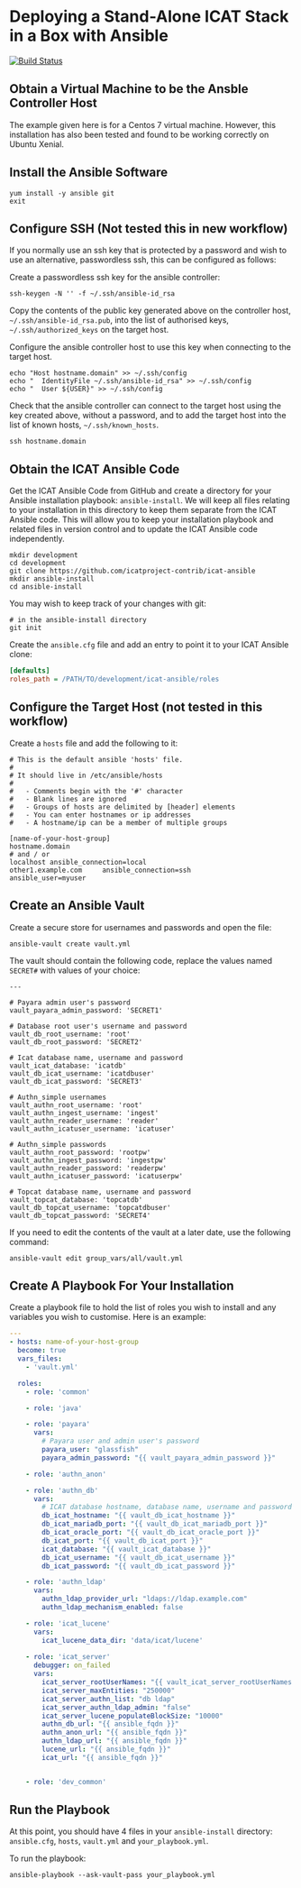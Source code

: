 # Deploying a Stand-Alone ICAT Stack in a Box with Ansible

[![Build Status](https://github.com/icatproject-contrib/icat-ansible/workflows/CI/badge.svg?branch=master)](https://github.com/icatproject-contrib/icat-ansible/actions?query=workflow%3A%22CI%22)

## Obtain a Virtual Machine to be the Ansble Controller Host

The example given here is for a Centos 7 virtual machine. However, this installation has also been tested and found to be working correctly on Ubuntu Xenial.

## Install the Ansible Software

```Shell
yum install -y ansible git
exit
```

## Configure SSH (Not tested this in new workflow)

If you normally use an ssh key that is protected by a password and wish to use an alternative, passwordless ssh, this can be configured as follows:

Create a passwordless ssh key for the ansible controller:

```Shell
ssh-keygen -N '' -f ~/.ssh/ansible-id_rsa
```

Copy the contents of the public key generated above on the controller host, `~/.ssh/ansible-id_rsa.pub`, into the list of authorised keys, `~/.ssh/authorized_keys` on the target host.

Configure the ansible controller host to use this key when connecting to the target host.

```Shell
echo "Host hostname.domain" >> ~/.ssh/config
echo "  IdentityFile ~/.ssh/ansible-id_rsa" >> ~/.ssh/config
echo "  User ${USER}" >> ~/.ssh/config
```

Check that the ansible controller can connect to the target host using the key created above, without a password, and to add the target host into the list of known hosts, `~/.ssh/known_hosts`.

```Shell
ssh hostname.domain
```

## Obtain the ICAT Ansible Code

Get the ICAT Ansible Code from GitHub and create a directory for your Ansible installation playbook: `ansible-install`. We will keep all files relating to your installation in this directory to keep them separate from the ICAT Ansible code. This will allow you to keep your installation playbook and related files in version control and to update the ICAT Ansible code independently.

```Shell
mkdir development
cd development
git clone https://github.com/icatproject-contrib/icat-ansible
mkdir ansible-install
cd ansible-install
```

You may wish to keep track of your changes with git:
```Shell
# in the ansible-install directory
git init
```

Create the `ansible.cfg` file and add an entry to point it to your ICAT Ansible clone:
```INI
[defaults]
roles_path = /PATH/TO/development/icat-ansible/roles
```

## Configure the Target Host (not tested in this workflow)

Create a `hosts` file and add the following to it:

```
# This is the default ansible 'hosts' file.
#
# It should live in /etc/ansible/hosts
#
#   - Comments begin with the '#' character
#   - Blank lines are ignored
#   - Groups of hosts are delimited by [header] elements
#   - You can enter hostnames or ip addresses
#   - A hostname/ip can be a member of multiple groups

[name-of-your-host-group]
hostname.domain
# and / or
localhost ansible_connection=local
other1.example.com     ansible_connection=ssh        ansible_user=myuser
```

## Create an Ansible Vault

Create a secure store for usernames and passwords and open the file:

```Shell
ansible-vault create vault.yml
```

The vault should contain the following code, replace the values named `SECRET#` with values of your choice:

```
---

# Payara admin user's password
vault_payara_admin_password: 'SECRET1'

# Database root user's username and password
vault_db_root_username: 'root'
vault_db_root_password: 'SECRET2'

# Icat database name, username and password
vault_icat_database: 'icatdb'
vault_db_icat_username: 'icatdbuser'
vault_db_icat_password: 'SECRET3'

# Authn_simple usernames
vault_authn_root_username: 'root'
vault_authn_ingest_username: 'ingest'
vault_authn_reader_username: 'reader'
vault_authn_icatuser_username: 'icatuser'

# Authn_simple passwords
vault_authn_root_password: 'rootpw'
vault_authn_ingest_password: 'ingestpw'
vault_authn_reader_password: 'readerpw'
vault_authn_icatuser_password: 'icatuserpw'

# Topcat database name, username and password
vault_topcat_database: 'topcatdb'
vault_db_topcat_username: 'topcatdbuser'
vault_db_topcat_password: 'SECRET4'
```

If you need to edit the contents of the vault at a later date, use the following command:

```Shell
ansible-vault edit group_vars/all/vault.yml
```

## Create A Playbook For Your Installation
Create a playbook file to hold the list of roles you wish to install and any variables you wish to customise. Here is an example:
```YAML
---
- hosts: name-of-your-host-group
  become: true
  vars_files:
    - 'vault.yml'

  roles:
    - role: 'common'

    - role: 'java'

    - role: 'payara'
      vars:
        # Payara user and admin user's password
        payara_user: "glassfish"
        payara_admin_password: "{{ vault_payara_admin_password }}"

    - role: 'authn_anon'

    - role: 'authn_db'
      vars:
        # ICAT database hostname, database name, username and password
        db_icat_hostname: "{{ vault_db_icat_hostname }}"
        db_icat_mariadb_port: "{{ vault_db_icat_mariadb_port }}"
        db_icat_oracle_port: "{{ vault_db_icat_oracle_port }}"
        db_icat_port: "{{ vault_db_icat_port }}"
        icat_database: "{{ vault_icat_database }}"
        db_icat_username: "{{ vault_db_icat_username }}"
        db_icat_password: "{{ vault_db_icat_password }}"

    - role: 'authn_ldap'
      vars:
        authn_ldap_provider_url: "ldaps://ldap.example.com"
        authn_ldap_mechanism_enabled: false

    - role: 'icat_lucene'
      vars:
        icat_lucene_data_dir: 'data/icat/lucene'
    
    - role: 'icat_server'
      debugger: on_failed
      vars:
        icat_server_rootUserNames: "{{ vault_icat_server_rootUserNames }}"
        icat_server_maxEntities: "250000"
        icat_server_authn_list: "db ldap"
        icat_server_authn_ldap_admin: "false"
        icat_server_lucene_populateBlockSize: "10000"
        authn_db_url: "{{ ansible_fqdn }}"
        authn_anon_url: "{{ ansible_fqdn }}"
        authn_ldap_url: "{{ ansible_fqdn }}"
        lucene_url: "{{ ansible_fqdn }}"
        icat_url: "{{ ansible_fqdn }}"


    - role: 'dev_common'
```

## Run the Playbook
At this point, you should have 4 files in your `ansible-install` directory: `ansible.cfg`, `hosts`, `vault.yml` and `your_playbook.yml`.

To run the playbook:

```Shell
ansible-playbook --ask-vault-pass your_playbook.yml
```
